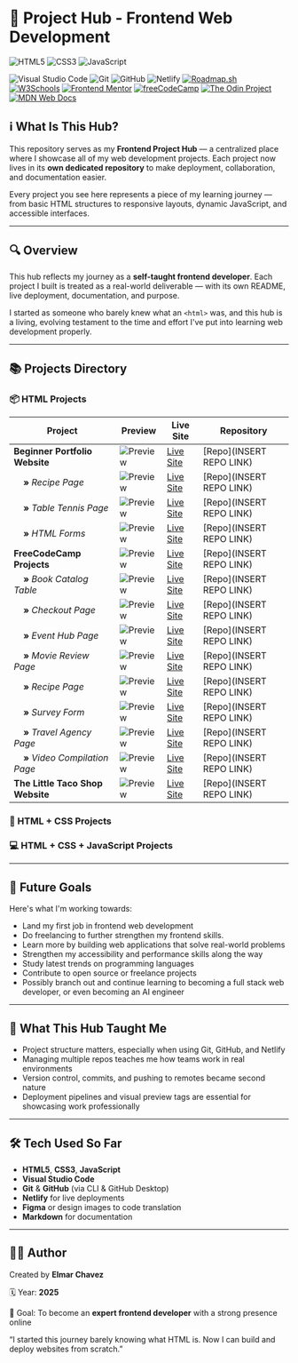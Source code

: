 # 📁 Project Hub - Frontend Web Development

![HTML5](https://img.shields.io/badge/HTML5-E34F26?style=for-the-badge&logo=html5&logoColor=white)
![CSS3](https://img.shields.io/badge/CSS3-1572B6?style=for-the-badge&logo=css3&logoColor=white)
![JavaScript](https://img.shields.io/badge/JavaScript-F7DF1E?style=for-the-badge&logo=javascript&logoColor=black)

![Visual Studio Code](https://img.shields.io/badge/VS%20Code-007ACC?style=for-the-badge&logo=visual-studio-code&logoColor=white)
![Git](https://img.shields.io/badge/Git-F05032?style=for-the-badge&logo=git&logoColor=white)
![GitHub](https://img.shields.io/badge/GitHub-181717?style=for-the-badge&logo=github&logoColor=white)
![Netlify](https://img.shields.io/badge/Netlify-00C7B7?style=for-the-badge&logo=netlify&logoColor=white)
[![Roadmap.sh](https://img.shields.io/badge/Roadmap.sh-333333?style=for-the-badge&logoColor=white)](https://roadmap.sh)
[![W3Schools](https://img.shields.io/badge/W3Schools-3a9c42?style=for-the-badge&logo=w3schools&logoColor=white)](https://www.w3schools.com/)
[![Frontend Mentor](https://img.shields.io/badge/Frontend%20Mentor-3e54a3?style=for-the-badge&logo=frontendmentor&logoColor=white)](https://www.frontendmentor.io/)
[![freeCodeCamp](https://img.shields.io/badge/freeCodeCamp-27273D?style=for-the-badge&logo=freecodecamp&logoColor=white)](https://www.freecodecamp.org/)
[![The Odin Project](https://img.shields.io/badge/The%20Odin%20Project-1E293B?style=for-the-badge&logo=theodinproject&logoColor=white)](https://www.theodinproject.com/)
[![MDN Web Docs](https://img.shields.io/badge/MDN_Web_Docs-000000?style=for-the-badge&logo=mdnwebdocs&logoColor=white)](https://developer.mozilla.org/)

## ℹ️ What Is This Hub?

This repository serves as my **Frontend Project Hub** — a centralized place where I showcase all of my web development projects. Each project now lives in its **own dedicated repository** to make deployment, collaboration, and documentation easier.

Every project you see here represents a piece of my learning journey — from basic HTML structures to responsive layouts, dynamic JavaScript, and accessible interfaces.

---

## 🔍 Overview

This hub reflects my journey as a **self-taught frontend developer**. Each project I built is treated as a real-world deliverable — with its own README, live deployment, documentation, and purpose.

I started as someone who barely knew what an `<html>` was, and this hub is a living, evolving testament to the time and effort I've put into learning web development properly.

---

## 📚 Projects Directory

### 📦 HTML Projects

| Project                                                | Preview                   | Live Site                                | Repository               |
| ------------------------------------------------------ | ------------------------- | ---------------------------------------- | ------------------------ |
| **Beginner Portfolio Website**                         | ![Preview](LINK_TO_IMAGE) | [Live Site](https://example.netlify.app) | [Repo](INSERT REPO LINK) |
| &nbsp;&nbsp;&nbsp;&nbsp;**»** _Recipe Page_            | ![Preview](LINK_TO_IMAGE) | [Live Site](https://example.netlify.app) | [Repo](INSERT REPO LINK) |
| &nbsp;&nbsp;&nbsp;&nbsp;**»** _Table Tennis Page_      | ![Preview](LINK_TO_IMAGE) | [Live Site](https://example.netlify.app) | [Repo](INSERT REPO LINK) |
| &nbsp;&nbsp;&nbsp;&nbsp;**»** _HTML Forms_             | ![Preview](LINK_TO_IMAGE) | [Live Site](https://example.netlify.app) | [Repo](INSERT REPO LINK) |
| **FreeCodeCamp Projects**                              | ![Preview](LINK_TO_IMAGE) | [Live Site](https://example.netlify.app) | [Repo](INSERT REPO LINK) |
| &nbsp;&nbsp;&nbsp;&nbsp;**»** _Book Catalog Table_     | ![Preview](LINK_TO_IMAGE) | [Live Site](https://example.netlify.app) | [Repo](INSERT REPO LINK) |
| &nbsp;&nbsp;&nbsp;&nbsp;**»** _Checkout Page_          | ![Preview](LINK_TO_IMAGE) | [Live Site](https://example.netlify.app) | [Repo](INSERT REPO LINK) |
| &nbsp;&nbsp;&nbsp;&nbsp;**»** _Event Hub Page_         | ![Preview](LINK_TO_IMAGE) | [Live Site](https://example.netlify.app) | [Repo](INSERT REPO LINK) |
| &nbsp;&nbsp;&nbsp;&nbsp;**»** _Movie Review Page_      | ![Preview](LINK_TO_IMAGE) | [Live Site](https://example.netlify.app) | [Repo](INSERT REPO LINK) |
| &nbsp;&nbsp;&nbsp;&nbsp;**»** _Recipe Page_            | ![Preview](LINK_TO_IMAGE) | [Live Site](https://example.netlify.app) | [Repo](INSERT REPO LINK) |
| &nbsp;&nbsp;&nbsp;&nbsp;**»** _Survey Form_            | ![Preview](LINK_TO_IMAGE) | [Live Site](https://example.netlify.app) | [Repo](INSERT REPO LINK) |
| &nbsp;&nbsp;&nbsp;&nbsp;**»** _Travel Agency Page_     | ![Preview](LINK_TO_IMAGE) | [Live Site](https://example.netlify.app) | [Repo](INSERT REPO LINK) |
| &nbsp;&nbsp;&nbsp;&nbsp;**»** _Video Compilation Page_ | ![Preview](LINK_TO_IMAGE) | [Live Site](https://example.netlify.app) | [Repo](INSERT REPO LINK) |
| **The Little Taco Shop Website**                       | ![Preview](LINK_TO_IMAGE) | [Live Site](https://example.netlify.app) | [Repo](INSERT REPO LINK) |

<!-- PREVIEWS MUST BE THUMBNAILS OF ABOUT 200-300PX WIDE -->
<!-- <td><img src="LINK_TO_IMAGE" width="120"></td> -->

### 🎨 HTML + CSS Projects

### 💻 HTML + CSS + JavaScript Projects

---

## 🎯 Future Goals

Here's what I'm working towards:

- Land my first job in frontend web development
- Do freelancing to further strengthen my frontend skills.
- Learn more by building web applications that solve real-world problems
- Strengthen my accessibility and performance skills along the way
- Study latest trends on programming languages
- Contribute to open source or freelance projects
- Possibly branch out and continue learning to becoming a full stack web developer, or even becoming an AI engineer

---

## 🧠 What This Hub Taught Me

- Project structure matters, especially when using Git, GitHub, and Netlify
- Managing multiple repos teaches me how teams work in real environments
- Version control, commits, and pushing to remotes became second nature
- Deployment pipelines and visual preview tags are essential for showcasing work professionally

---

## 🛠️ Tech Used So Far

- **HTML5**, **CSS3**, **JavaScript**
- **Visual Studio Code**
- **Git** & **GitHub** (via CLI & GitHub Desktop)
- **Netlify** for live deployments
- **Figma** or design images to code translation
- **Markdown** for documentation

---

## 🧑‍💻 Author

Created by **Elmar Chavez**

🗓️ Year: **2025**

🎯 Goal: To become an **expert frontend developer** with a strong presence online

“I started this journey barely knowing what HTML is. Now I can build and deploy websites from scratch.”
